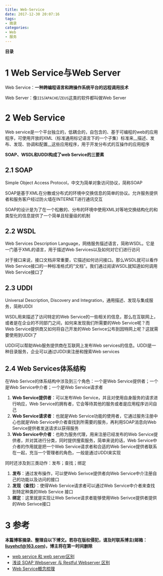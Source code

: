 ```yaml
---
title: Web-Service
date: 2017-12-30 20:07:16
tags: 
- 摘录
categories: 
- Web
- 服务
---
```


__目录__

<!-- toc -->
<!--more-->

# 1 Web Service与Web Server

Web Service：__一种跨编程语言和跨操作系统平台的远程调用技术__

Web Server：像`IIS`/`APACHE`/`ZEUS`这类的软件都叫做Web Server

# 2 Web Service

Web service是一个平台独立的，低耦合的，自包含的、基于可编程的web的应用程序，可使用开放的XML（标准通用标记语言下的一个子集）标准来__描述、发布、发现、协调和配置__这些应用程序，用于开发分布式的互操作的应用程序

__SOAP、WSDL和UDDI构成了web Service的三要素__

## 2.1 SOAP

Simple Object Access Protocol，中文为简单对象访问协议，简称SOAP

SOAP是基于XML在分散或分布式的环境中交换信息的简单的协议。允许服务提供者和服务客户经过防火墙在INTERNET进行通讯交互

SOAP的设计是为了在一个松散的、分布的环境中使用XML对等地交换结构化的和类型化的信息提供了一个简单且轻量级的机制

## 2.2 WSDL

Web Services Description Language，网络服务描述语言，简称WSDL。它是一门基于XML的语言，用于描述Web Services以及如何对它们进行访问

对于接口来说，接口文档非常重要，它描述如何访问接口。那么WSDL就可以看作Web Service接口的一种标准格式的“文档”。我们通过阅读WSDL就知道如何调用Web Service接口了

## 2.3 UDDI

Universal Description, Discovery and Integration，通用描述、发现与集成服务，简称UDDI

WSDL用来描述了访问特定的Web Service的一些相关的信息，那么在互联网上，或者是在企业的不同部门之间，如何来发现我们所需要的Web Service呢？而Web Service提供商又如何将自己开发的Web Serivce公布到因特网上呢？这就需要使用到UDDI了

UDDI可以帮助Web服务提供商在互联网上发布Web services的信息。UDDI是一种目录服务，企业可以通过UDDI来注册和搜索Web services

## 2.4 Web Services体系结构

在Web Serivce的体系结构中涉及到三个角色：一个是Web Service提供者；一个是Web Service中介者；一个是Web Service请求者

1. __Web Service提供者__：可以发布Web Service，并且对使用自身服务的请求进行响应，Web Service的拥有者，它会等待其他的服务或者是应用程序访问自己
1. __Web Service请求者__：也就是Web Service功能的使用者，它通过服务注册中心也就是Web Service中介者查找到所需要的服务，再利用SOAP消息向Web Service提供者发送请求以获得服务
1. __Web Service中介者__：也称为服务代理，用来注册已经发布的Web Service提供者，并对其进行分类，同时提供搜索服务，简单来说的话，Web Service中介者的作用就是把一个Web Service请求者和合适的Web Service提供者联系在一起，充当一个管理者的角色，一般是通过UDDI来实现

同时还涉及到三类动作：发布；查找；绑定

1. __发布__：通过发布操作，可以使Web Serivce提供者向Web Service中介注册自己的功能以及访问的接口
1. __发现（查找）__：使得Web Service请求者可以通过Web Service中介者来查找到特定种类的Web Service 接口
1. __绑定__：这里就是实现让Web Serivce请求者能够使用Web Serivce提供者提供的Web Serivce接口

# 3 参考

__本篇博客摘录、整理自以下博文。若存在版权侵犯，请及时联系博主(邮箱：liuyehcf@163.com)，博主将在第一时间删除__

* [web service 和 web server区别](https://zhidao.baidu.com/question/13577128.html)
* [浅谈 SOAP Webserver 与 Restful Webserver 区别](https://www.cnblogs.com/hyhnet/archive/2016/06/28/5624422.html)
* [Web Service概念梳理](https://www.cnblogs.com/fnng/p/5524801.html)
